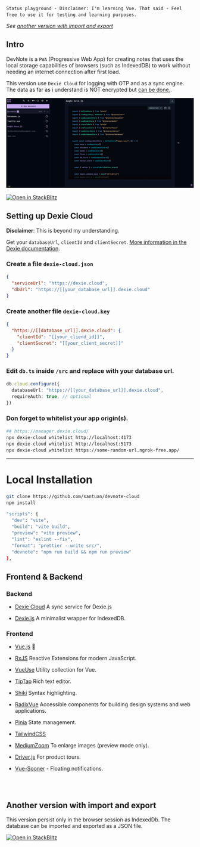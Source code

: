 `Status playground - Disclaimer: I'm learning Vue. That said - Feel free to use it for testing and learning purposes.`

_See [another version with import and export](#import-and-export-database)_

## Intro

DevNote is a `PWA` (Progressive Web App) for creating notes that uses the local storage capabilities of browsers (such as IndexedDB) to work without needing an internet connection after first load. 

This version use `Dexie Cloud` for logging with OTP and as a sync engine. The data as far as i understand is NOT encrypted but [can be done.](https://dexie.org/cloud/docs/authentication#encrypting-your-offline-data).

[![Video](https://raw.githubusercontent.com/santuan/devnote-cloud/refs/heads/main/public/screen-demo.png)](https://raw.githubusercontent.com/santuan/devnote-cloud/refs/heads/main/public/screen-demo.mp4)


<a href="https://stackblitz.com/~/github.com/santuan/devnote-cloud">
  <img
    alt="Open in StackBlitz"
    src="https://developer.stackblitz.com/img/open_in_stackblitz.svg"
  />
</a>


## Setting up Dexie Cloud

**Disclaimer**: This is beyond my understanding.

Get your `databaseUrl`, `clientId` and `clientSecret`. [More information in the Dexie documentation](https://dexie.org/cloud/#getting-started).

### Create a file `dexie-cloud.json`

```json
{
  "serviceUrl": "https://dexie.cloud",
  "dbUrl": "https://[[your_database_url]].dexie.cloud"
}
```

### Create another file  ```dexie-cloud.key```

```json
{
  "https://[[database_url]].dexie.cloud": {
    "clientId": "[[your_cliend_id]]",
    "clientSecret": "[[your_client_secret]]"
  }
}
```

### Edit `db.ts` inside `/src` and replace with your database url.

```ts
db.cloud.configure({
  databaseUrl: "https://[[your_database_url]].dexie.cloud",
  requireAuth: true, // optional
})
```

### Don forget to whitelist your app origin(s).

```bash
## https://manager.dexie.cloud/
npx dexie-cloud whitelist http://localhost:4173
npx dexie-cloud whitelist http://localhost:5173
npx dexie-cloud whitelist https://some-random-url.ngrok-free.app/
```


---

# Local Installation

```bash
git clone https://github.com/santuan/devnote-cloud
npm install
```

```bash
"scripts": {
  "dev": "vite",
  "build": "vite build",
  "preview": "vite preview",
  "lint": "eslint --fix",
  "format": "prettier --write src/",
  "devnote": "npm run build && npm run preview" 
},
```

## Frontend & Backend

### **Backend**

*   [Dexie Cloud](\"https://dexie.org/cloud/\") A sync service for Dexie.js

*   [Dexie.js](\"https://dexie.org/\") A minimalist wrapper for IndexedDB.
    

### Frontend

*   [Vue.js](\"https://vuejs.org/guide/introduction.html#what-is-vue\") 💚
    
*   [RxJS](\"https://rxjs.dev/\") Reactive Extensions for modern JavaScript.

*   [VueUse](\"https://vueuse.org/\") Utility collection for Vue.
   
*   [TipTap](\"https://tiptap.dev/product/editor\") Rich text editor.

*   [Shiki](\"https://shiki.style/guide/install\") Syntax highlighting.
    
*   [RadixVue](\"https://www.radix-vue.com/\") Accessible components for building design systems and web applications.
    
*   [Pinia](\"https://pinia.vuejs.org/\") State management.
    
*   [TailwindCSS](\"https://tailwindcss.com/\")
    
*   [MediumZoom](\"https://github.com/francoischalifour/medium-zoom\") To enlarge images (preview mode only).
    
*   [Driver.js](\"https://driverjs.com/docs/installation\") For product tours.
    
*   [Vue-Sooner](\"https://vue-sonner.vercel.app/\") - Floating notifications.
    

<br>
<br>


## Another version with import and export

This version persist only in the browser session as IndexedDb. The database can be imported and exported as a JSON file. 

<a href="hhttps://stackblitz.com/~/github.com/santuan/devnote?startScript=devnote">
  <img
    alt="Open in StackBlitz"
    src="https://developer.stackblitz.com/img/open_in_stackblitz.svg"
  />
</a>